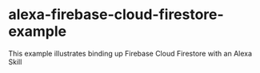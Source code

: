 # alexa-firebase-cloud-firestore-example
This example illustrates binding up Firebase Cloud Firestore with an Alexa Skill
